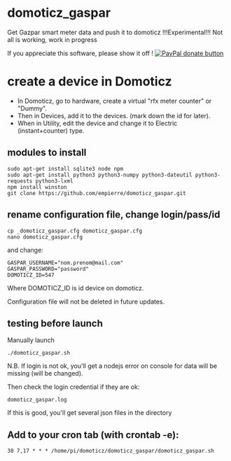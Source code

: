 # domoticz_gaspar
Get Gazpar smart meter data and push it to domoticz
!!!Experimental!!! Not all is working, work in progress


If you appreciate this software, please show it off ! [![PayPal donate button](http://img.shields.io/paypal/donate.png?color=yellow)](https://www.paypal.com/cgi-bin/webscr?cmd=_xclick&business=epierre@e-nef.com&currency_code=EUR&amount=&item_name=thanks "Donate once-off to this project using Paypal")

# create a device in Domoticz
- In Domoticz, go to hardware, create a virtual "rfx meter counter" or "Dummy".
- Then in Devices, add it to the devices. (mark down the id for later).
- When in Utility, edit the device and change it to Electric (instant+counter) type.

## modules to install

    sudo apt-get install sqlite3 node npm
    sudo apt-get install python3 python3-numpy python3-dateutil python3-requests python3-lxml
    npm install winston 
    git clone https://github.com/empierre/domoticz_gaspar.git

## rename configuration file, change login/pass/id

    cp _domoticz_gaspar.cfg domoticz_gaspar.cfg
    nano domoticz_gaspar.cfg

and change:

    GASPAR_USERNAME="nom.prenom@mail.com"
    GASPAR_PASSWORD="password"
    DOMOTICZ_ID=547

Where DOMOTICZ_ID is id device on domoticz. 

Configuration file will not be deleted in future updates.


## testing before launch

Manually launch

    ./domoticz_gaspar.sh

N.B. If login is not ok, you'll get a nodejs error on console for data will be missing (will be changed).

Then check the login credential if they are ok:

    domoticz_gaspar.log

If this is good, you'll get several json files in the directory

## Add to your cron tab (with crontab -e):

    30 7,17 * * * /home/pi/domoticz/domoticz_gaspar/domoticz_gaspar.sh
